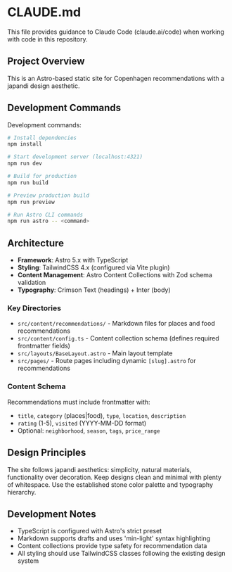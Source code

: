 # CLAUDE.md

This file provides guidance to Claude Code (claude.ai/code) when working with code in this repository.

## Project Overview

This is an Astro-based static site for Copenhagen recommendations with a japandi design aesthetic.

## Development Commands

Development commands:

```bash
# Install dependencies
npm install

# Start development server (localhost:4321)
npm run dev

# Build for production
npm run build

# Preview production build
npm run preview

# Run Astro CLI commands
npm run astro -- <command>
```

## Architecture

- **Framework**: Astro 5.x with TypeScript
- **Styling**: TailwindCSS 4.x (configured via Vite plugin)
- **Content Management**: Astro Content Collections with Zod schema validation
- **Typography**: Crimson Text (headings) + Inter (body)

### Key Directories

- `src/content/recommendations/` - Markdown files for places and food recommendations
- `src/content/config.ts` - Content collection schema (defines required frontmatter fields)
- `src/layouts/BaseLayout.astro` - Main layout template
- `src/pages/` - Route pages including dynamic `[slug].astro` for recommendations

### Content Schema

Recommendations must include frontmatter with:
- `title`, `category` (places|food), `type`, `location`, `description`
- `rating` (1-5), `visited` (YYYY-MM-DD format)
- Optional: `neighborhood`, `season`, `tags`, `price_range`

## Design Principles

The site follows japandi aesthetics: simplicity, natural materials, functionality over decoration. Keep designs clean and minimal with plenty of whitespace. Use the established stone color palette and typography hierarchy.

## Development Notes

- TypeScript is configured with Astro's strict preset
- Markdown supports drafts and uses 'min-light' syntax highlighting
- Content collections provide type safety for recommendation data
- All styling should use TailwindCSS classes following the existing design system